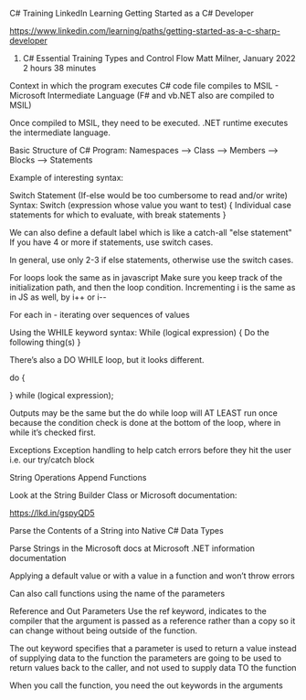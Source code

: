 ﻿C# Training
LinkedIn Learning Getting Started as a C# Developer

https://www.linkedin.com/learning/paths/getting-started-as-a-c-sharp-developer

1. C# Essential Training Types and Control Flow
Matt Milner, January 2022
2 hours 38 minutes


Context in which the program executes
C# code file compiles to MSIL - Microsoft Intermediate Language
(F# and vb.NET also are compiled to MSIL)

Once compiled to MSIL, they need to be executed.
.NET runtime executes the intermediate language.

Basic Structure of C# Program:
Namespaces --> Class --> Members --> Blocks --> Statements


Example of interesting syntax:

Switch Statement
(If-else would be too cumbersome to read and/or write)
Syntax:
Switch (expression whose value you want to test) {
Individual case statements for which to evaluate, with break statements
}

We can also define a default label which is like a catch-all "else statement"
If you have 4 or more if statements, use switch cases.

In general, use only 2-3 if else statements, otherwise use the switch cases.

For loops look the same as in javascript 
Make sure you keep track of the initialization path, and then the loop condition.
Incrementing i is the same as in JS as well, by i++ or i--

For each in - iterating over sequences of values

Using the WHILE keyword syntax:
While (logical expression) {
Do the following thing(s)
}

There’s also a DO WHILE loop, but it looks different.


do {

} while (logical expression);

Outputs may be the same but the do while loop will AT LEAST run once because the condition check is done at the bottom of the loop, where in while it’s checked first.


Exceptions
Exception handling to help catch errors before they hit the user i.e. our try/catch block

String Operations
Append Functions


Look at the String Builder Class or Microsoft documentation:

https://lkd.in/gspyQD5


Parse the Contents of a String into Native C# Data Types

Parse Strings in the Microsoft docs at Microsoft .NET information documentation

Applying a default value or with a value in a function and won’t throw errors

Can also call functions using the name of the parameters

Reference and Out Parameters
Use the ref keyword, indicates to the compiler that the argument is passed as a reference rather than a copy so it can change without being outside of the function.

The out keyword specifies that a parameter is used to return a value instead of supplying data to the function
the parameters are going to be used to return values back to the caller, and not used to supply data TO the function

When you call the function, you need the out keywords in the arguments